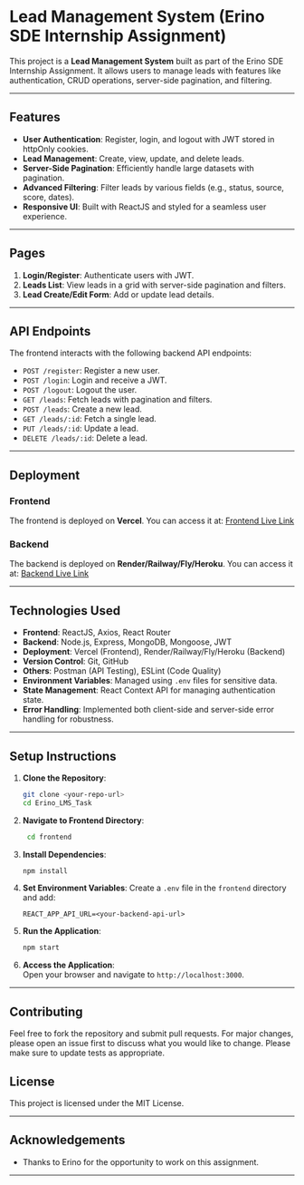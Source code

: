 # Lead Management System (Erino SDE Internship Assignment)

This project is a **Lead Management System** built as part of the Erino SDE Internship Assignment. It allows users to manage leads with features like authentication, CRUD operations, server-side pagination, and filtering.


---

## Features
- **User Authentication**: Register, login, and logout with JWT stored in httpOnly cookies.
- **Lead Management**: Create, view, update, and delete leads.
- **Server-Side Pagination**: Efficiently handle large datasets with pagination.
- **Advanced Filtering**: Filter leads by various fields (e.g., status, source, score, dates).
- **Responsive UI**: Built with ReactJS and styled for a seamless user experience.


---

## Pages
1. **Login/Register**: Authenticate users with JWT.
2. **Leads List**: View leads in a grid with server-side pagination and filters.
3. **Lead Create/Edit Form**: Add or update lead details.

---

## API Endpoints
The frontend interacts with the following backend API endpoints:
- `POST /register`: Register a new user.
- `POST /login`: Login and receive a JWT.
- `POST /logout`: Logout the user.
- `GET /leads`: Fetch leads with pagination and filters.
- `POST /leads`: Create a new lead.
- `GET /leads/:id`: Fetch a single lead.
- `PUT /leads/:id`: Update a lead.
- `DELETE /leads/:id`: Delete a lead.

---

## Deployment
### Frontend
The frontend is deployed on **Vercel**. You can access it at:
[Frontend Live Link](<your-frontend-live-link>)

### Backend
The backend is deployed on **Render/Railway/Fly/Heroku**. You can access it at:
[Backend Live Link](<your-backend-live-link>)

---

## Technologies Used
- **Frontend**: ReactJS, Axios, React Router
- **Backend**: Node.js, Express, MongoDB, Mongoose, JWT
- **Deployment**: Vercel (Frontend), Render/Railway/Fly/Heroku (Backend)    
- **Version Control**: Git, GitHub
- **Others**: Postman (API Testing), ESLint (Code Quality)
- **Environment Variables**: Managed using `.env` files for sensitive data.
- **State Management**: React Context API for managing authentication state.
- **Error Handling**: Implemented both client-side and server-side error handling for robustness.
---

## Setup Instructions
1. **Clone the Repository**:
   ```bash
   git clone <your-repo-url>
   cd Erino_LMS_Task
   ```
2. **Navigate to Frontend Directory**:
   ```bash
    cd frontend
    ```
3. **Install Dependencies**:
    ```bash
    npm install
    ```
4. **Set Environment Variables**:
    Create a `.env` file in the `frontend` directory and add:
    ```env
    REACT_APP_API_URL=<your-backend-api-url>
    ```
5. **Run the Application**:         
    ```bash
    npm start
    ```
6. **Access the Application**:      
    Open your browser and navigate to `http://localhost:3000`.                                                                                                                                      
---

## Contributing
Feel free to fork the repository and submit pull requests. For major changes, please open an issue first to discuss what you would like to change.
Please make sure to update tests as appropriate.

## License
This project is licensed under the MIT License.

---

## Acknowledgements
- Thanks to Erino for the opportunity to work on this assignment.   
---
